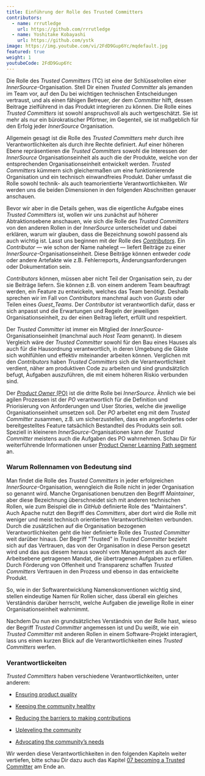 ```yaml
---
title: Einführung der Rolle des Trusted Committers
contributors:
  - name: rrrutledge
    url: https://github.com/rrrutledge
  - name: Yoshitake Kobayashi
    url: https://github.com/ystk
image: https://img.youtube.com/vi/2FdD9Gup6Yc/mqdefault.jpg
featured: true
weight: 1
youtubeCode: 2FdD9Gup6Yc
---
```

<div class="paragraph pagenumrestart">
<p>Die Rolle des <em>Trusted Committers</em> (TC) ist eine der Schlüsselrollen einer
<em>InnerSource</em>-Organisation. Stell Dir einen <em>Trusted Committer</em> als jemanden im Team vor, auf den Du bei wichtigen technischen Entscheidungen
 vertraust, und als einen fähigen Betreuer, der dem <em>Committer</em> hilft, dessen Beitrage zielführend in das Produkt integrieren zu können. Die Rolle eines <em>Trusted Committers</em>
ist sowohl anspruchsvoll als auch wertgeschätzt. Sie ist mehr als nur ein bürokratischer Pförtner, im Gegenteil, sie ist maßgeblich für den Erfolg jeder <em>InnerSource</em> Organisation.</p>
</div>
<div class="paragraph">
<p>Allgemein gesagt ist die Rolle des <em>Trusted Committers</em> mehr durch ihre Verantwortlichkeiten als durch ihre Rechte definiert.
Auf einer höheren Ebene repräsentieren die <em>Trusted Committers</em> sowohl die Interessen der <em>InnerSource</em> Organisationseinheit als auch die der Produkte,
welche von der entsprechenden Organisationseinheit entwickelt werden. <em>Trusted Committers</em> kümmern sich gleichermaßen um eine funktionierende Organisation und ein technisch einwandfreies Produkt.
 Daher umfasst die Rolle sowohl technik- als auch teamorientierte Verantwortlichkeiten.
Wir werden uns die beiden Dimensionen in den folgenden Abschnitten genauer anschauen.</p>
</div>
<div class="paragraph">
<p>Bevor wir aber in die Details gehen, was die eigentliche Aufgabe eines <em>Trusted Committers</em> ist, wollen wir uns zunächst auf höherer Abtraktionsebene anschauen,
wie sich die Rolle des <em>Trusted Committers</em> von den anderen Rollen in der <em>InnerSource</em> unterscheidet und dabei erklären, warum wir glauben, dass die
Bezeichnung sowohl  passend als auch wichtig ist. Lasst uns beginnen mit der Rolle des <a href="https://innersourcecommons.net/learn/learning-path/contributor/01"><em>Contributors</em></a>. Ein
<em>Contributor</em> — wie schon der Name nahelegt — liefert Beiträge zu einer <em>InnerSource</em>-Organisationseinheit.
 Diese Beiträge können entweder <em>code</em> oder andere Artefakte wie z.B. Fehlerreports, Änderungsanforderungen oder Dokumentation sein.</p>
</div>
<div class="paragraph">
<p><em>Contributors</em> können, müssen aber nicht Teil der Organisation sein, zu der sie Beiträge liefern. Sie können z.B. von einem anderem Team beauftragt werden, ein Feature zu entwickeln,
welches das Team benötigt. Deshalb sprechen wir im Fall von <em>Contributors</em> manchmal auch von <em>Guests</em> oder Teilen eines <em>Guest_Teams</em>. Der <em>Contributor</em> ist
 verantwortlich dafür, dass er sich anpasst und die Erwartungen und Regeln der jeweiligen Organisationseinheit, zu der einen Beitrag liefert, erfüllt und respektiert.</p>
</div>
<div class="paragraph">
<p>Der <em>Trusted Committer</em> ist immer ein Mitglied der <em>InnerSource</em>-Organisationseinheit (manchmal auch <em>Host Team</em> genannt). In diesem Vergleich wäre der
<em>Trusted Committer</em> sowohl für den Bau eines Hauses als auch für die Hausordnung verantwortlich, in deren Umgebung die Gäste sich wohlfühlen und effektiv
 miteinander arbeiten können. Verglichen mit den <em>Contributors</em> haben <em>Trusted Committers</em> sich die Verantwortlichkeit verdient, näher am produktiven Code zu
arbeiten und sind grundsätzlich befugt, Aufgaben auszuführen, die mit einem höheren Riskio verbunden sind.</p>
</div>
<div class="paragraph">
<p>Der <a href="https://innersourcecommons.net/learn/learning-path/product-owner/01"><em>Product Owner</em> (PO)</a> ist die dritte
Rolle bei <em>InnerSource</em>. Ähnlich wie bei agilen Prozessen ist der <em>PO</em> verantwortlich für die Definition und Priorisierung von Anforderungen und User Stories,
welche die jeweilige Organisationseinheit umsetzen soll. Der <em>PO</em> arbeitet eng mit dem <em>Trusted Committer</em> zusammen, z.B. um sicherzustellen, dass ein angefordertes oder bereitgestelltes Feature
 tatsächlich Bestandteil des Produkts sein soll. Speziell in kleineren <em>InnerSource</em>-Organisationen kann der <em>Trusted Committer</em> meistens auch die Aufgaben des
PO wahrnehmen. Schau Dir für weiterführende Informationen unser <a href="https://innersourcecommons.net/learn/learning-path/product-owner/01">Product Owner Learning Path segment</a>
an.</p>
</div>
<div class="sect2">
<h3 id="_warum_rollennamen_von_bedeutung_sind">Warum Rollennamen von Bedeutung sind</h3>
<div class="paragraph">
<p>Man findet die Rolle des <em>Trusted Committers</em>  in jeder erfolgreichen <em>InnerSource</em>-Organisation, wenngleich die Rolle nicht in jeder Organisation so genannt
wird.
Manche Organisationen benutzen den Begriff <em>Maintainer</em>, aber diese Bezeichnung überschneidet sich mit anderen technischen Rollen, wie zum Beispiel
die in <em>GitHub</em> definierte Role des "Maintainers". Auch Apache nutzt den Begriff des
<em>Committers</em>, aber dort wird die Rolle mit weniger und meist technisch orientierten Verantwortlichkeiten verbunden.
Durch die zusätzlichen auf die Organisation bezogenen Verantwortlichkeiten geht die hier definierte Rolle des <em>Trusted Committer</em> weit darüber hinaus.
Der Begriff "Trusted" in <em>Trusted Committer</em> bezieht sich auf das Vertrauen, das von der Organisation in diese Person gesetzt wird und das aus diesem heraus
sowohl vom Management als auch der Arbeitsebene getragenen Mandat, die übertragenen Aufgaben zu erfüllen. Durch Förderung von Offenheit und Transparenz schaffen
<em>Trusted Committers</em> Vertrauen in den Prozess und ebenso in das entwickelte Produkt.</p>
</div>
<div class="paragraph">
<p>So, wie in der Softwarentwicklung Namenskonventionen wichtig sind, stellen eindeutige Namen für Rollen sicher, dass überall ein gleiches Verständnis darüber
herrscht, welche Aufgaben die jeweilige Rolle in einer Organisationseinheit wahrnimmt.</p>
</div>
<div class="paragraph">
<p>Nachdem Du nun ein grundsätzliches Verständnis von der Rolle hast, wieso der Begriff
<em>Trusted Committer</em> angemessen ist und Du weißt, wie ein <em>Trusted Committer</em> mit anderen Rollen in einem Software-Projekt interagiert, lass uns einen
kurzen Blick auf die Verantwortlichkeiten eines <em>Trusted Committers</em> werfen.</p>
</div>
</div>
<div class="sect2">
<h3 id="_verantwortlickeiten">Verantwortlickeiten</h3>
<div class="paragraph">
<p><em>Trusted Committers</em> haben verschiedene Verantwortlichkeiten, unter anderem:</p>
</div>
<div class="ulist">
<ul>
<li>
<p><a href="https://innersourcecommons.net/learn/learning-path/trusted-committer/02/">Ensuring product quality</a></p>
</li>
<li>
<p><a href="https://innersourcecommons.net/learn/learning-path/trusted-committer/03/">Keeping the community healthy</a></p>
</li>
<li>
<p><a href="https://innersourcecommons.net/learn/learning-path/trusted-committer/05/">Reducing the barriers to making contributions</a></p>
</li>
<li>
<p><a href="https://innersourcecommons.net/learn/learning-path/trusted-committer/04/">Upleveling the community</a></p>
</li>
<li>
<p><a href="https://innersourcecommons.net/learn/learning-path/trusted-committer/06/">Advocating the community&#8217;s needs</a></p>
</li>
</ul>
</div>
<div class="paragraph">
<p>Wir werden diese Verantwortlichkeiten in den folgenden Kapiteln weiter vertiefen, bitte schau Dir dazu auch das Kapitel <a href="https://innersourcecommons.net/learn/learning-path/trusted-committer/07/">07 becoming a Trusted Committer</a> am Ende an.</p>
</div>
</div>
<!--- This file autogenerated from https://github.com/InnerSourceCommons/InnerSourceLearningPath/blob/master/scripts/generate_learning_path_markdown.js -->